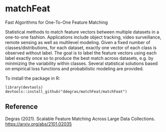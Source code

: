 # matchFeat
Fast Algorithms for One-To-One Feature Matching

Statistical methods to match feature vectors between multiple datasets in a one-to-one fashion. Applications include object tracking, video surveillance, remote sensing as well as multilevel modeling. Given a fixed number of classes/distributions, for each dataset, exactly one vector of each class is observed without label. The goal is to label the feature vectors using each label exactly once so to produce the best match across datasets, e.g. by minimizing the variability within classes. Several statistical solutions based on empirical loss functions and probabilistic modeling are provided.  

To install the package in R:
``` 
library(devtools)  
devtools::install_github("ddegras/matchFeat/matchFeat") 
```

## Reference
Degras (2021). Scalable Feature Matching Across Large Data Collections. https://arxiv.org/abs/2101.02035
